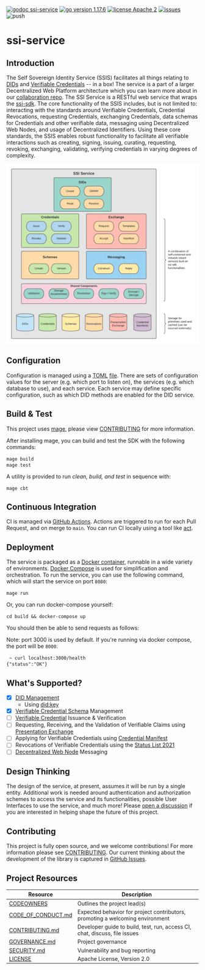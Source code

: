 [![godoc ssi-service](https://img.shields.io/badge/godoc-ssi--service-blue)](https://github.com/TBD54566975/ssi-service)
[![go version 1.17.6](https://img.shields.io/badge/go_version-1.17.6-brightgreen)](https://go.dev/)
[![license Apache 2](https://img.shields.io/badge/license-Apache%202-black)](https://github.com/TBD54566975/ssi-service/blob/main/LICENSE)
[![issues](https://img.shields.io/github/issues/TBD54566975/ssi-service)](https://github.com/TBD54566975/ssi-service/issues)
![push](https://github.com/TBD54566975/ssi-service/workflows/ssi-service-ci/badge.svg?branch=main&event=push)

# ssi-service

## Introduction

The Self Sovereign Identity Service (SSIS) facilitates all things relating to [DIDs](https://www.w3.org/TR/did-core/)
and [Verifiable Credentials](https://www.w3.org/TR/vc-data-model) -- in a box! The service is a part of a larger
Decentralized Web Platform architecture which you can learn more about in our
[collaboration repo](https://github.com/TBD54566975/collaboration). The SSI Service is a RESTful web service that
wraps the [ssi-sdk](https://github.com/TBD54566975/ssi-sdk). The core functionality of the SSIS includes,
but is not limited to: interacting with the standards around Verifiable Credentials, Credential Revocations, requesting
Credentials, exchanging Credentials, data schemas for Credentials and other verifiable data, messaging using
Decentralized Web Nodes, and usage of Decentralized Identifiers. Using these core standards, the SSIS enables robust
functionality to facilitate all verifiable interactions such as creating, signing, issuing, curating, requesting,
revoking, exchanging, validating, verifying credentials in varying degrees of complexity.

![ssi-sdk](doc/ssi-service.png)

## Configuration

Configuration is managed using
a [TOML](https://toml.io/en/) [file](https://github.com/TBD54566975/ssi-service/blob/main/config/config.toml). There are
sets of configuration values for the server (e.g. which port to listen on), the services (e.g. which database to use),
and each service. Each service may define specific configuration, such as which DID methods are enabled for the DID
service.

## Build & Test

This project uses [mage](https://magefile.org/), please
view [CONTRIBUTING](https://github.com/TBD54566975/ssi-service/blob/main/CONTRIBUTING.md) for more information.

After installing mage, you can build and test the SDK with the following commands:

```
mage build
mage test
```

A utility is provided to run _clean, build, and test_ in sequence with:

```
mage cbt
```

## Continuous Integration

CI is managed via [GitHub Actions](https://github.com/TBD54566975/ssi-service/actions). Actions are triggered to run
for each Pull Request, and on merge to `main`. You can run CI locally using a tool
like [act](https://github.com/nektos/act).

## Deployment

The service is packaged as a [Docker container](https://www.docker.com/), runnable in a wide variety of
environments. [Docker Compose](https://docs.docker.com/compose/) is used for simplification and orchestration. To run
the service, you can use the following command, which will start the service on port `8080`:

```shell
mage run
```

Or, you can run docker-compose yourself:

```shell
cd build && docker-compose up 
```

You should then be able to send requests as follows:

Note: port 3000 is used by default. If you're running via docker compose, the port will be `8000`.

```shell
 ~ curl localhost:3000/health
{"status":"OK"}
```

## What's Supported?

- [x] [DID Management](https://www.w3.org/TR/did-core/)
    - Using [did:key](https://w3c-ccg.github.io/did-method-key/)
- [x] [Verifiable Credential Schema](https://w3c-ccg.github.io/vc-json-schemas/v2/index.html) Management
- [ ] [Verifiable Credential](https://www.w3.org/TR/vc-data-model) Issuance & Verification
- [ ] Requesting, Receiving, and the Validation of Verifiable Claims
  using [Presentation Exchange](https://identity.foundation/presentation-exchange/)
- [ ] Applying for Verifiable Credentials using [Credential Manifest](https://identity.foundation/credential-manifest/)
- [ ] Revocations of Verifiable Credentials using the [Status List 2021](https://w3c-ccg.github.io/vc-status-list-2021/)
- [ ] [Decentralized Web Node](https://identity.foundation/decentralized-web-node/spec/) Messaging

## Design Thinking

The design of the service, at present, assumes it will be run by a single entity. Additional work is needed
around authentication and authorization schemes to access the service and its functionalities, possible User Interfaces
to use the service, and much more!
Please [open a discussion](https://forums.tbd.website/c/self-sovereign-identity-developers/7)
if you are interested in helping shape the future of this project.

## Contributing

This project is fully open source, and we welcome contributions! For more information please see
[CONTRIBUTING](https://github.com/TBD54566975/ssi-service/blob/main/CONTRIBUTING.md). Our current thinking about the
development of the library is captured in
[GitHub Issues](https://github.com/TBD54566975/ssi-service/issues).

## Project Resources

| Resource                                   | Description                                                                   |
|--------------------------------------------|-------------------------------------------------------------------------------|
| [CODEOWNERS](https://github.com/TBD54566975/ssi-service/blob/main/CODEOWNERS)                 | Outlines the project lead(s)                                                  |
| [CODE_OF_CONDUCT.md](https://github.com/TBD54566975/ssi-service/blob/main/CODE_OF_CONDUCT.md) | Expected behavior for project contributors, promoting a welcoming environment |
| [CONTRIBUTING.md](https://github.com/TBD54566975/ssi-service/blob/main/CONTRIBUTING.md)       | Developer guide to build, test, run, access CI, chat, discuss, file issues    |
| [GOVERNANCE.md](https://github.com/TBD54566975/ssi-service/blob/main/GOVERNANCE.md)           | Project governance                                                            |
| [SECURITY.md](https://github.com/TBD54566975/ssi-service/blob/main/SECURITY.md)               | Vulnerability and bug reporting                                               |
| [LICENSE](https://github.com/TBD54566975/ssi-service/blob/main/LICENSE)                       | Apache License, Version 2.0                                                   |
